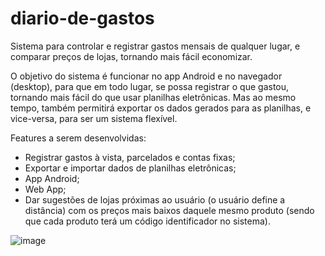 # diario-de-gastos
Sistema para controlar e registrar gastos mensais de qualquer lugar, e comparar preços de lojas, tornando mais fácil economizar.

O objetivo do sistema é funcionar no app Android e no navegador (desktop), para que em todo lugar, se possa registrar o que gastou, tornando mais fácil do que usar planilhas eletrônicas. Mas ao mesmo tempo, também permitirá exportar os dados gerados para as planilhas, e vice-versa, para ser um sistema flexível. 

Features a serem desenvolvidas:
- Registrar gastos à vista, parcelados e contas fixas;
- Exportar e importar dados de planilhas eletrônicas;
- App Android;
- Web App;
- Dar sugestões de lojas próximas ao usuário (o usuário define a distância) com os preços mais baixos daquele mesmo produto (sendo que cada produto terá um código identificador no sistema).

![image](https://user-images.githubusercontent.com/108240122/222926155-0b52ae42-ee61-449c-b3db-c81a29f03e2a.png)

